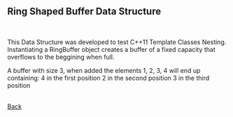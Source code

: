 ## Ring Shaped Buffer Data Structure
<br/>

This Data Structure was developed to test C++11 Template Classes Nesting. Instantiating a RingBuffer object creates a buffer of a fixed capacity that overflows to the beggining when full. 

A buffer with size 3, when added the elements 1, 2, 3, 4 will end up containing:
    4 in the first position 
    2 in the second position 
    3 in the third position

<br/>[Back](https://github.com/ManuCanedo/DailyCodingChallenges-Cpp)